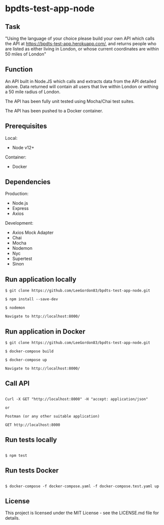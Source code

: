 # bpdts-test-app-node
## Task
"Using the language of your choice please build your own API which calls the API at https://bpdts-test-app.herokuapp.com/, and returns people who are listed as either living in London, or whose current coordinates are within 50 miles of London"

## Function
An API built in Node.JS which calls and extracts data from the API detailed above. Data returned will contain all users that live within London or withing a 50 mile radius of London.

The API has been fully unit tested using Mocha/Chai test suites.

The API has been pushed to a Docker container.

## Prerequisites

Local: 

  - Node v12+

Container:

  - Docker

## Dependencies
Production:
- Node.js
- Express
- Axios

Development:
- Axios Mock Adapter
- Chai
- Mocha
- Nodemon
- Nyc
- Supertest
- Sinon

## Run application locally

```
$ git clone https://github.com/LeeGordon83/bpdts-test-app-node.git

$ npm install --save-dev

$ nodemon

Navigate to http://localhost:8000/

```


## Run application in Docker

```
$ git clone https://github.com/LeeGordon83/bpdts-test-app-node.git

$ docker-compose build

$ docker-compose up

Navigate to http://localhost:8000/

```

## Call API

```

Curl -X GET "http://localhost:8000" -H "accept: application/json"

or

Postman (or any other suitable application)

GET http://localhost:8000

```


## Run tests locally

```

$ npm test

```
## Run tests Docker

```

$ docker-compose -f docker-compose.yaml -f docker-compose.test.yaml up

```

## License
This project is licensed under the MIT License - see the LICENSE.md file for details.
